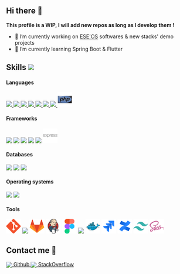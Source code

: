 <h2> Hi there 👋</h2>

**This profile is a WIP, I will add new repos as long as I develop them !**

- 🔭 I’m currently working on <a href="https://github.com/ESE-OS">ESE'OS</a> softwares & new stacks' demo projects
- 🌱 I’m currently learning Spring Boot & Flutter

<h2> Skills <img src = "https://media2.giphy.com/media/QssGEmpkyEOhBCb7e1/giphy.gif?cid=ecf05e47a0n3gi1bfqntqmob8g9aid1oyj2wr3ds3mg700bl&rid=giphy.gif" width = 32px> </h2>
<h4> Languages </h4>
<a href= https://github.com/Zerak630?tab=repositories&q=&type=&language=java&sort= > 
  <img width ='40px' src ='https://raw.githubusercontent.com/rahulbanerjee26/githubAboutMeGenerator/main/icons/java.svg'> </a>
<a href= https://github.com/Zerak630?tab=repositories&q=&type=&language=javascript&sort= > 
  <img width ='40x' src ='https://raw.githubusercontent.com/rahulbanerjee26/githubAboutMeGenerator/main/icons/javascript.svg'> </a>
<a href= https://github.com/Zerak630?tab=repositories&q=&type=&language=typescript&sort= > 
  <img width ='40px' src ='https://raw.githubusercontent.com/rahulbanerjee26/githubAboutMeGenerator/main/icons/typescript.svg'> </a>
<a href= https://github.com/Zerak630?tab=repositories&q=&type=&language=python&sort= > 
  <img width ='40px' src ='https://raw.githubusercontent.com/rahulbanerjee26/githubAboutMeGenerator/main/icons/python.svg'> </a>
<a href= https://github.com/Zerak630?tab=repositories&q=&type=&language=dart&sort= > 
  <img width ='40px' src ='https://raw.githubusercontent.com/rahulbanerjee26/githubAboutMeGenerator/main/icons/dart.svg'> </a>
<a href= https://github.com/Zerak630?tab=repositories&q=&type=&language=html&sort= > 
  <img width ='40px' src ='https://raw.githubusercontent.com/rahulbanerjee26/githubAboutMeGenerator/main/icons/html.svg'> </a>
<a href= https://github.com/Zerak630?tab=repositories&q=&type=&language=css&sort= > 
  <img width ='40px' src ='https://raw.githubusercontent.com/rahulbanerjee26/githubAboutMeGenerator/main/icons/css.svg'> </a>
<a href= https://github.com/Zerak630?tab=repositories&q=&type=&language=php&sort= > 
  <img width ='40px' src ='https://raw.githubusercontent.com/devicons/devicon/master/icons/php/php-original.svg'> </a>

<h4> Frameworks </h4>
<span>
  <img width ='40px' src ='https://raw.githubusercontent.com/rahulbanerjee26/githubAboutMeGenerator/main/icons/spring.svg'> 
  <img width ='40px' src ='https://raw.githubusercontent.com/rahulbanerjee26/githubAboutMeGenerator/main/icons/flutter.svg'>
  <img width ='40px' src ='https://raw.githubusercontent.com/rahulbanerjee26/githubAboutMeGenerator/main/icons/vuejs.svg'>
  <img width ='40px' src ='https://raw.githubusercontent.com/rahulbanerjee26/githubAboutMeGenerator/main/icons/vuetify.svg'>
  <img width ='40px' src ='https://raw.githubusercontent.com/rahulbanerjee26/githubAboutMeGenerator/main/icons/nodejs.svg'>
  <img width ='40px' src ='https://raw.githubusercontent.com/devicons/devicon/master/icons/express/express-original-wordmark.svg'>
</span>

<h4> Databases </h4>
<span>
  <img width ='40px' src ='https://raw.githubusercontent.com/rahulbanerjee26/githubAboutMeGenerator/main/icons/mysql.svg'>
  <img width ='40px' src ='https://raw.githubusercontent.com/rahulbanerjee26/githubAboutMeGenerator/main/icons/mongodb.svg'>
  <img width ='40px' src ='https://raw.githubusercontent.com/rahulbanerjee26/githubAboutMeGenerator/main/icons/firebase.svg'>
</span>
  
<h4> Operating systems </h4>
<span>
  <img width ='40px' src ='https://raw.githubusercontent.com/rahulbanerjee26/githubAboutMeGenerator/main/icons/android.svg'>
  <img width ='40px' src ='https://raw.githubusercontent.com/rahulbanerjee26/githubAboutMeGenerator/main/icons/linux.svg'>
</span>

<h4> Tools </h4>
<span>
  <img width ='40px' src ='https://raw.githubusercontent.com/devicons/devicon/master/icons/git/git-original.svg'>
  <img width ='40px' src ='https://raw.githubusercontent.com/rahulbanerjee26/githubAboutMeGenerator/main/icons/github.svg'>
  <img width ='40px' src ='https://raw.githubusercontent.com/devicons/devicon/master/icons/gitlab/gitlab-original.svg'>
  <img width ='40px' src ='https://raw.githubusercontent.com/devicons/devicon/master/icons/jenkins/jenkins-original.svg'>
  <img width ='40px' src ='https://raw.githubusercontent.com/devicons/devicon/master/icons/figma/figma-original.svg'>
  <img width ='40px' src ='https://www.vectorlogo.zone/logos/getpostman/getpostman-icon.svg'>
  <img width ='40px' src ='https://raw.githubusercontent.com/devicons/devicon/master/icons/docker/docker-original.svg'>
  <img width ='40px' src ='https://raw.githubusercontent.com/devicons/devicon/master/icons/jira/jira-original.svg'>
  <img width ='40px' src ='https://raw.githubusercontent.com/devicons/devicon/master/icons/confluence/confluence-original.svg'>
  <img width ='40px' src ='https://raw.githubusercontent.com/devicons/devicon/master/icons/tailwindcss/tailwindcss-plain.svg'>
  <img width ='40px' src ='https://raw.githubusercontent.com/devicons/devicon/master/icons/sass/sass-original.svg'>
</span>



<h2> Contact me 📧 </h2>
<a href = 'https://www.github.com/Zerak630'>
  <img width = '32px' align= 'center' src="https://raw.githubusercontent.com/rahulbanerjee26/githubAboutMeGenerator/main/icons/github.svg"/>
  Github
</a>
<a href = 'https://stackoverflow.com/users/13356893/zerak'>
  <img width = '32px' align= 'center' src="https://raw.githubusercontent.com/rahulbanerjee26/githubAboutMeGenerator/main/icons/stack-overflow.svg"/>
  StackOverflow 
</a>


<!--
**Zerak630/Zerak630** is a ✨ _special_ ✨ repository because its `README.md` (this file) appears on your GitHub profile.

Here are some ideas to get you started:


- 👯 I’m looking to collaborate on ...
- 🤔 I’m looking for help with ...
- 💬 Ask me about ...
- 📫 How to reach me: ...
- 😄 Pronouns: ...
- ⚡ Fun fact: ...
-->
